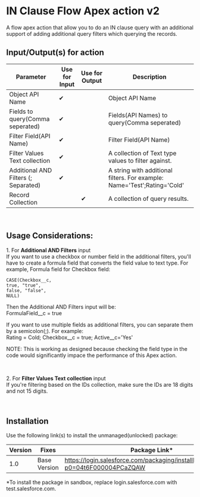 
# IN Clause Flow Apex action v2
A flow apex action that allow you to do an IN clause query with an additional support of adding additional query filters which querying the records. 

## Input/Output(s) for action
|Parameter	               |Use for Input	   |Use for Output	   |Description 
|-|-|-|-|
| Object API Name | ✔ |  | Object API Name |
| Fields to query(Comma seperated) | ✔ |  | Fields(API Names) to query(Comma seperated) |
| Filter Field(API Name) | ✔ |  | Filter Field(API Name) |
| Filter Values Text collection | ✔ |  | A collection of Text type values to filter against. |
| Additional AND Filters (; Separated) | ✔ |  | A string with additional filters. For example: Name='Test';Rating='Cold' |
| Record Collection |  | ✔ | A collection of query results.  |

<br/>

## Usage Considerations:

1\. For **Additional AND Filters** input \
If you want to use a checkbox or number field in the additional filters, you'll have to create a formula field that converts the field value to text type. For example, Formula field for Checkbox field:
```
CASE(Checkbox__c,
true, "true",
false, "false",
NULL)
```
Then the Additional AND Filters input will be:\
FormulaField__c = true

If you want to use multiple fields as additional filters, you can separate them by a semicolon(;). For example:\
Rating = Cold; Checkbox__c = true; Active__c='Yes'

NOTE: This is working as designed because checking the field type in the code would significantly impace the performance of this Apex action.

<br/>

2\. For **Filter Values Text collection** input \
If you're filtering based on the IDs collection, make sure the IDs are 18 digits and not 15 digits. 

<br/>

## Installation
Use the following link(s) to install the unmanaged(unlocked) package: 

| Version | Fixes |Package Link*	    
|-|-|-|
| 1.0 | Base Version | https://login.salesforce.com/packaging/installPackage.apexp?p0=04t6F000004PCaZQAW |

*To install the package in sandbox, replace login.salesforce.com with test.salesforce.com.